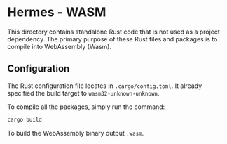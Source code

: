 # Hermes - WASM

This directory contains standalone Rust code that is not used as a project dependency.
The primary purpose of these Rust files and packages is to compile into WebAssembly (Wasm).

## Configuration

The Rust configuration file locates in `.cargo/config.toml`.
It already specified the build target to `wasm32-unknown-unknown`.

To compile all the packages, simply run the command:

```bash
cargo build
```

To build the WebAssembly binary output `.wasm`.